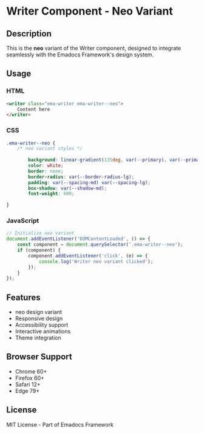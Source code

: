 # Writer Component - Neo Variant

## Description
This is the **neo** variant of the Writer component, designed to integrate seamlessly with the Emadocs Framework's design system.

## Usage

### HTML
```html
<writer class="ema-writer ema-writer--neo">
    Content here
</writer>
```

### CSS
```css
.ema-writer--neo {
    /* neo variant styles */
    
        background: linear-gradient(135deg, var(--primary), var(--primary-dark));
        color: white;
        border: none;
        border-radius: var(--border-radius-lg);
        padding: var(--spacing-md) var(--spacing-lg);
        box-shadow: var(--shadow-md);
        font-weight: 600;
    
}
```

### JavaScript
```javascript
// Initialize neo variant
document.addEventListener('DOMContentLoaded', () => {
    const component = document.querySelector('.ema-writer--neo');
    if (component) {
        component.addEventListener('click', (e) => {
            console.log('Writer neo variant clicked');
        });
    }
});
```

## Features
- neo design variant
- Responsive design
- Accessibility support
- Interactive animations
- Theme integration

## Browser Support
- Chrome 60+
- Firefox 60+
- Safari 12+
- Edge 79+

## License
MIT License - Part of Emadocs Framework

